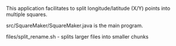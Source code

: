 This application facilitates to split longitude/latitude (X/Y) points into multiple squares.

src/SquareMaker/SquareMaker.java is the main program.

files/split_rename.sh - splits larger files into smaller chunks

